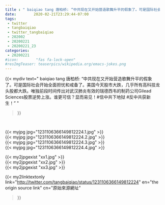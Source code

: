 ```yaml
---
title : " baiqiao tang 唐柏桥: “中共现在又开始营造歌舞升平的假象了。可是国际社会开始全面担忧和戒备了。美国今天股市大跌，几乎所有高科技龙头股都大跌。唯独前段时间传出对武汉肺炎有效的瑞德西韦的制药公司Gilead Sciences股票逆势上涨。谁更可信？显而易见！#信中共下地狱 #反中共获新生！”  "
date:        2020-02-21T23:29:44-07:00
tags:
 - twitter
 - tangbaiqiao
 - twitter_tangbaiqiao
 - 202002
 - 20200221
 - 20200221_23
categories:
 - 20200221
#icon:        "fas fa-lock-open"
#resImgTeaser: teaserpics/wikipedia.org/emacs-jokes.png
---
```


{{< mydiv text=" baiqiao tang 唐柏桥: “中共现在又开始营造歌舞升平的假象了。可是国际社会开始全面担忧和戒备了。美国今天股市大跌，几乎所有高科技龙头股都大跌。唯独前段时间传出对武汉肺炎有效的瑞德西韦的制药公司Gilead Sciences股票逆势上涨。谁更可信？显而易见！#信中共下地狱 #反中共获新生！”  "
>}}
<br>


 {{< myjpg jpg="1231106366149812224.1.jpg" >}}<br>  {{< myjpg jpg="1231106366149812224.2.jpg" >}}<br>  {{< myjpg jpg="1231106366149812224.3.jpg" >}}<br>  {{< myjpg jpg="1231106366149812224.4.jpg" >}}<br> 

{{< my2jpgexist "xx1.jpg" >}}<br>
{{< my2jpgexist "xx2.jpg" >}}<br>
{{< my2jpgexist "xx3.jpg" >}}<br>


{{< my2linktextonly link="http://twitter.com/tangbaiqiao/status/1231106366149812224"
en="the origin source link" cn="原始來源網址"
>}}


<br>

